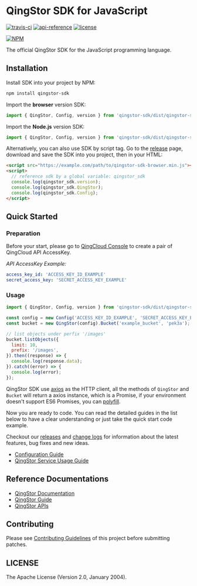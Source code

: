 # QingStor SDK for JavaScript
[![travis-ci](https://travis-ci.org/yunify/qingstor-sdk-js.svg?branch=master)](https://travis-ci.org/yunify/qingstor-sdk-js)
[![api-reference](https://img.shields.io/badge/api-reference-green.svg)](https://docs.qingcloud.com/qingstor)
[![license](https://img.shields.io/badge/license-apache%20v2-blue.svg)](https://github.com/yunify/qingstor-sdk-js/blob/master/LICENSE)

[![NPM](https://nodei.co/npm/qingstor-sdk.png)](https://nodei.co/npm/qingstor-sdk/)

The official QingStor SDK for the JavaScript programming language.

## Installation

Install SDK into your project by NPM:

```bash
npm install qingstor-sdk
```

Import the **browser** version SDK:

```javascript
import { QingStor, Config, version } from 'qingstor-sdk/dist/qingstor-sdk-browser';
```

Import the **Node.js** version SDK:

```javascript
import { QingStor, Config, version } from 'qingstor-sdk/dist/qingstor-sdk-node';
```

Alternatively, you can also use SDK by script tag. Go to the [release](https://github.com/yunify/qingstor-sdk-js/releases) page, download and save the SDK into you project, then in your HTML:

```html
<script src="https://example.com/path/to/qingstor-sdk-browser.min.js"></script>
<script>
  // reference sdk by a global variable: qingstor_sdk
  console.log(qingstor_sdk.version);
  console.log(qingstor_sdk.QingStor);
  console.log(qingstor_sdk.Config);
</script>
```

## Quick Started

### Preparation

Before your start, please go to [QingCloud Console](https://console.qingcloud.com/access_keys/) to create a pair of QingCloud API AccessKey.

*API AccessKey Example:*

```yaml
access_key_id: 'ACCESS_KEY_ID_EXAMPLE'
secret_access_key: 'SECRET_ACCESS_KEY_EXAMPLE'
```

### Usage

```javascript
import { QingStor, Config, version } from 'qingstor-sdk/dist/qingstor-sdk-browser';

const config = new Config('ACCESS_KEY_ID_EXAMPLE', 'SECRET_ACCESS_KEY_EXAMPLE');
const bucket = new QingStor(config).Bucket('example_bucket', 'pek3a');

// list objects under perfix '/images'
bucket.listObjects({
  limit: 10,
  prefix: '/images',
}).then((response) => {
  console.log(response.data);
}).catch((error) => {
  console.log(error);
});
```

QingStor SDK use [axios](https://github.com/axios/axios) as the HTTP client, all the methods of `QingStor` and `Bucket` will return a axios instance, which is a Promise, if your environment doesn't support ES6 Promises, you can [polyfill](https://github.com/jakearchibald/es6-promise).

Now you are ready to code. You can read the detailed guides in the list below to have a clear understanding or just take the quick start code example.

Checkout our [releases](https://github.com/yunify/qingstor-sdk-js/releases) and [change logs](CHANGELOG.md) for information about the latest features, bug fixes and new ideas.

- [Configuration Guide](docs/configuration.md)
- [QingStor Service Usage Guide](docs/qingstor_service_usage.md)

## Reference Documentations

- [QingStor Documentation](https://docs.qingcloud.com/qingstor/index.html)
- [QingStor Guide](https://docs.qingcloud.com/qingstor/guide/index.html)
- [QingStor APIs](https://docs.qingcloud.com/qingstor/api/index.html)

## Contributing

Please see [Contributing Guidelines](docs/contributing.md) of this project before submitting patches.

## LICENSE

The Apache License (Version 2.0, January 2004).
